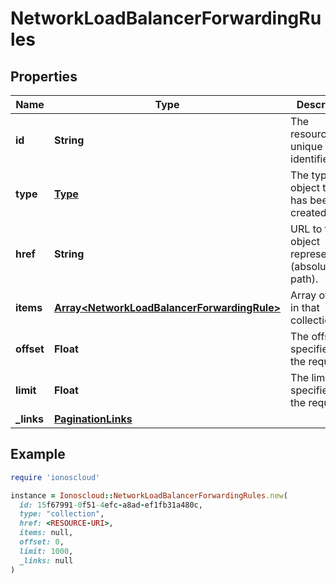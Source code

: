# NetworkLoadBalancerForwardingRules

## Properties

| Name | Type | Description | Notes |
| ---- | ---- | ----------- | ----- |
| **id** | **String** | The resource&#39;s unique identifier. | [optional][readonly] |
| **type** | [**Type**](Type.md) | The type of object that has been created. | [optional] |
| **href** | **String** | URL to the object representation (absolute path). | [optional][readonly] |
| **items** | [**Array&lt;NetworkLoadBalancerForwardingRule&gt;**](NetworkLoadBalancerForwardingRule.md) | Array of items in that collection. | [optional][readonly] |
| **offset** | **Float** | The offset (if specified in the request). | [optional] |
| **limit** | **Float** | The limit (if specified in the request). | [optional] |
| **_links** | [**PaginationLinks**](PaginationLinks.md) |  | [optional] |

## Example

```ruby
require 'ionoscloud'

instance = Ionoscloud::NetworkLoadBalancerForwardingRules.new(
  id: 15f67991-0f51-4efc-a8ad-ef1fb31a480c,
  type: "collection",
  href: <RESOURCE-URI>,
  items: null,
  offset: 0,
  limit: 1000,
  _links: null
)
```

